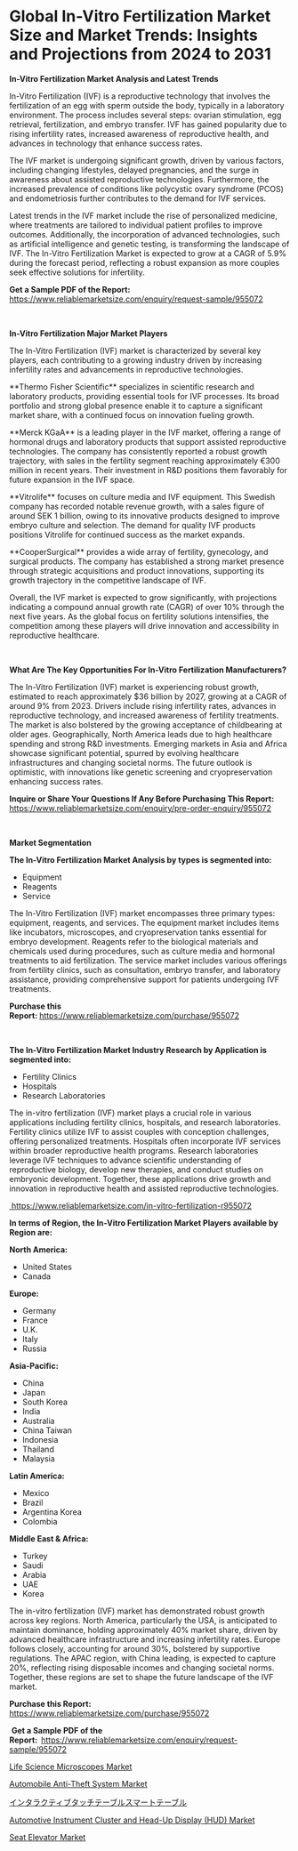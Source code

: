 <p><h1>Global In-Vitro Fertilization Market Size and Market Trends: Insights and Projections from 2024 to 2031</h1></p><p><strong>In-Vitro Fertilization Market Analysis and Latest Trends</strong></p>
<p><p>In-Vitro Fertilization (IVF) is a reproductive technology that involves the fertilization of an egg with sperm outside the body, typically in a laboratory environment. The process includes several steps: ovarian stimulation, egg retrieval, fertilization, and embryo transfer. IVF has gained popularity due to rising infertility rates, increased awareness of reproductive health, and advances in technology that enhance success rates.</p><p>The IVF market is undergoing significant growth, driven by various factors, including changing lifestyles, delayed pregnancies, and the surge in awareness about assisted reproductive technologies. Furthermore, the increased prevalence of conditions like polycystic ovary syndrome (PCOS) and endometriosis further contributes to the demand for IVF services.</p><p>Latest trends in the IVF market include the rise of personalized medicine, where treatments are tailored to individual patient profiles to improve outcomes. Additionally, the incorporation of advanced technologies, such as artificial intelligence and genetic testing, is transforming the landscape of IVF. The In-Vitro Fertilization Market is expected to grow at a CAGR of 5.9% during the forecast period, reflecting a robust expansion as more couples seek effective solutions for infertility.</p></p>
<p><strong>Get a Sample PDF of the Report:&nbsp;</strong> <a href="https://www.reliablemarketsize.com/enquiry/request-sample/955072">https://www.reliablemarketsize.com/enquiry/request-sample/955072</a></p>
<p>&nbsp;</p>
<p><strong>In-Vitro Fertilization Major Market Players</strong></p>
<p><p>The In-Vitro Fertilization (IVF) market is characterized by several key players, each contributing to a growing industry driven by increasing infertility rates and advancements in reproductive technologies. </p><p>**Thermo Fisher Scientific** specializes in scientific research and laboratory products, providing essential tools for IVF processes. Its broad portfolio and strong global presence enable it to capture a significant market share, with a continued focus on innovation fueling growth.</p><p>**Merck KGaA** is a leading player in the IVF market, offering a range of hormonal drugs and laboratory products that support assisted reproductive technologies. The company has consistently reported a robust growth trajectory, with sales in the fertility segment reaching approximately €300 million in recent years. Their investment in R&D positions them favorably for future expansion in the IVF space.</p><p>**Vitrolife** focuses on culture media and IVF equipment. This Swedish company has recorded notable revenue growth, with a sales figure of around SEK 1 billion, owing to its innovative products designed to improve embryo culture and selection. The demand for quality IVF products positions Vitrolife for continued success as the market expands.</p><p>**CooperSurgical** provides a wide array of fertility, gynecology, and surgical products. The company has established a strong market presence through strategic acquisitions and product innovations, supporting its growth trajectory in the competitive landscape of IVF.</p><p>Overall, the IVF market is expected to grow significantly, with projections indicating a compound annual growth rate (CAGR) of over 10% through the next five years. As the global focus on fertility solutions intensifies, the competition among these players will drive innovation and accessibility in reproductive healthcare.</p></p>
<p>&nbsp;</p>
<p><strong>What Are The Key Opportunities For In-Vitro Fertilization Manufacturers?</strong></p>
<p><p>The In-Vitro Fertilization (IVF) market is experiencing robust growth, estimated to reach approximately $36 billion by 2027, growing at a CAGR of around 9% from 2023. Drivers include rising infertility rates, advances in reproductive technology, and increased awareness of fertility treatments. The market is also bolstered by the growing acceptance of childbearing at older ages. Geographically, North America leads due to high healthcare spending and strong R&D investments. Emerging markets in Asia and Africa showcase significant potential, spurred by evolving healthcare infrastructures and changing societal norms. The future outlook is optimistic, with innovations like genetic screening and cryopreservation enhancing success rates.</p></p>
<p><strong>Inquire or Share Your Questions If Any Before Purchasing This Report:</strong> <a href="https://www.reliablemarketsize.com/enquiry/pre-order-enquiry/955072">https://www.reliablemarketsize.com/enquiry/pre-order-enquiry/955072</a></p>
<p>&nbsp;</p>
<p><strong>Market Segmentation</strong></p>
<p><strong>The In-Vitro Fertilization Market Analysis by types is segmented into:</strong></p>
<p><ul><li>Equipment</li><li>Reagents</li><li>Service</li></ul></p>
<p><p>The In-Vitro Fertilization (IVF) market encompasses three primary types: equipment, reagents, and services. The equipment market includes items like incubators, microscopes, and cryopreservation tanks essential for embryo development. Reagents refer to the biological materials and chemicals used during procedures, such as culture media and hormonal treatments to aid fertilization. The service market includes various offerings from fertility clinics, such as consultation, embryo transfer, and laboratory assistance, providing comprehensive support for patients undergoing IVF treatments.</p></p>
<p><strong>Purchase this Report:&nbsp;</strong><a href="https://www.reliablemarketsize.com/purchase/955072">https://www.reliablemarketsize.com/purchase/955072</a></p>
<p>&nbsp;</p>
<p><strong>The In-Vitro Fertilization Market Industry Research by Application is segmented into:</strong></p>
<p><ul><li>Fertility Clinics</li><li>Hospitals</li><li>Research Laboratories</li></ul></p>
<p><p>The in-vitro fertilization (IVF) market plays a crucial role in various applications including fertility clinics, hospitals, and research laboratories. Fertility clinics utilize IVF to assist couples with conception challenges, offering personalized treatments. Hospitals often incorporate IVF services within broader reproductive health programs. Research laboratories leverage IVF techniques to advance scientific understanding of reproductive biology, develop new therapies, and conduct studies on embryonic development. Together, these applications drive growth and innovation in reproductive health and assisted reproductive technologies.</p></p>
<p><a href="https://www.reliablemarketsize.com/in-vitro-fertilization-r955072">&nbsp;https://www.reliablemarketsize.com/in-vitro-fertilization-r955072</a></p>
<p><strong>In terms of Region, the In-Vitro Fertilization Market Players available by Region are:</strong></p>
<p>
    <p> <strong> North America: </strong>
        <ul>
            <li>United States</li>
            <li>Canada</li>
        </ul>
        </p> 
    <p> <strong> Europe: </strong>
        <ul>
            <li>Germany</li>
            <li>France</li>
            <li>U.K.</li>
            <li>Italy</li>
            <li>Russia</li>
        </ul>
        </p> 
    <p> <strong> Asia-Pacific: </strong>
        <ul>
            <li>China</li>
            <li>Japan</li>
            <li>South Korea</li>
            <li>India</li>
            <li>Australia</li>
            <li>China Taiwan</li>
            <li>Indonesia</li>
            <li>Thailand</li>
            <li>Malaysia</li>
        </ul>
        </p> 
    <p> <strong> Latin America: </strong>
        <ul>
            <li>Mexico</li>
            <li>Brazil</li>
            <li>Argentina Korea</li>
            <li>Colombia</li>
        </ul>
        </p> 
    <p> <strong> Middle East & Africa: </strong>
        <ul>
            <li>Turkey</li>
            <li>Saudi</li>
            <li>Arabia</li>
            <li>UAE</li>
            <li>Korea</li>
        </ul>
    </p>
    </p>
<p><p>The in-vitro fertilization (IVF) market has demonstrated robust growth across key regions. North America, particularly the USA, is anticipated to maintain dominance, holding approximately 40% market share, driven by advanced healthcare infrastructure and increasing infertility rates. Europe follows closely, accounting for around 30%, bolstered by supportive regulations. The APAC region, with China leading, is expected to capture 20%, reflecting rising disposable incomes and changing societal norms. Together, these regions are set to shape the future landscape of the IVF market.</p></p>
<p><strong>Purchase this Report: </strong><a href="https://www.reliablemarketsize.com/purchase/955072">https://www.reliablemarketsize.com/purchase/955072</a></p>
<p>&nbsp;<strong>Get a Sample PDF of the Report:&nbsp;&nbsp;</strong><a href="https://www.reliablemarketsize.com/enquiry/request-sample/955072">https://www.reliablemarketsize.com/enquiry/request-sample/955072</a></p>
<p><strong></strong></p>
<p><p><a href="https://medium.com/@esmeraldaezzy1561/the-life-science-microscopes-market-research-report-provides-an-in-depth-and-up-to-date-analysis-ea3cd62e10ed">Life Science Microscopes Market</a></p><p><a href="https://issuu.com/reportprime-2/docs/automobile-anti-theft-system-market_b617fca5b8b82a">Automobile Anti-Theft System Market</a></p><p><a href="https://medium.com/@rusty-marie2024/interactive-touch-tables-smart-tables-market-%E3%81%AF-%E3%82%B3%E3%82%B9%E3%83%88%E7%AE%A1%E7%90%86%E3%81%A8%E5%8A%B9%E7%8E%87%E5%90%91%E4%B8%8A%E3%82%92%E5%84%AA%E5%85%88%E3%81%97%E3%81%BE%E3%81%99-%E3%81%95%E3%82%89%E3%81%AB-%E5%A0%B1%E5%91%8A%E6%9B%B8%E3%81%AF%E5%B8%82%E5%A0%B4%E3%81%AE%E9%9C%80%E8%A6%81%E9%9D%A2%E3%81%A8%E4%BE%9B%E7%B5%A6%E9%9D%A2%E3%81%AE%E4%B8%A1%E6%96%B9%E3%82%92%E3%82%AB%E3%83%90%E3%83%BC%E3%81%97%E3%81%A6%E3%81%84%E3%81%BE%E3%81%99-03987084850f">インタラクティブタッチテーブルスマートテーブル</a></p><p><a href="https://issuu.com/reportprime-2/docs/automotive-instrument-cluster-and-h_3a286d5f61e628">Automotive Instrument Cluster and Head-Up Display (HUD) Market</a></p><p><a href="https://www.linkedin.com/pulse/global-seat-elevator-market-trends-insights-growth-opportunities-yubue?trackingId=T4SzKCOHSIGspjjeNE1rgw%3D%3D">Seat Elevator Market</a></p></p>